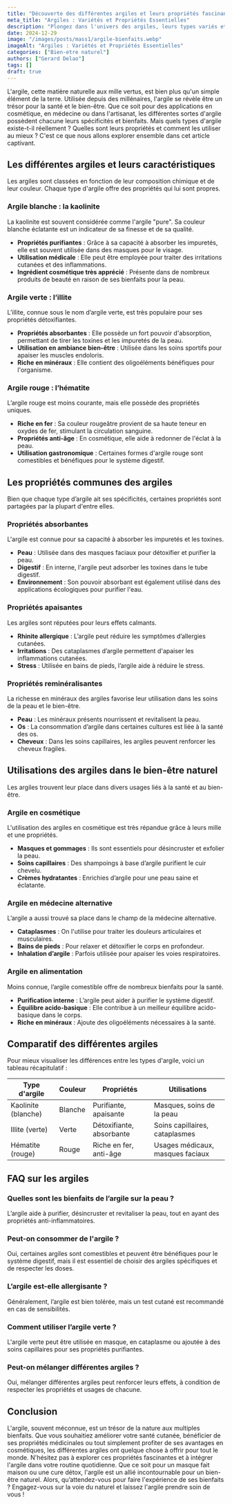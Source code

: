 ```yaml
---
title: "Découverte des différentes argiles et leurs propriétés fascinantes"
meta_title: "Argiles : Variétés et Propriétés Essentielles"
description: "Plongez dans l'univers des argiles, leurs types variés et propriétés fascinantes, essentielles pour le bien-être naturel et la beauté."
date: 2024-12-29
image: "/images/posts/mass1/argile-bienfaits.webp"
imageAlt: "Argiles : Variétés et Propriétés Essentielles"
categories: ["Bien-etre naturel"]
authors: ["Gerard Delao"]
tags: []
draft: true
---
```


L'argile, cette matière naturelle aux mille vertus, est bien plus qu'un simple élément de la terre. Utilisée depuis des millénaires, l'argile se révèle être un trésor pour la santé et le bien-être. Que ce soit pour des applications en cosmétique, en médecine ou dans l'artisanat, les différentes sortes d'argile possèdent chacune leurs spécificités et bienfaits. Mais quels types d'argile existe-t-il réellement ? Quelles sont leurs propriétés et comment les utiliser au mieux ? C'est ce que nous allons explorer ensemble dans cet article captivant.

## Les différentes argiles et leurs caractéristiques

Les argiles sont classées en fonction de leur composition chimique et de leur couleur. Chaque type d'argile offre des propriétés qui lui sont propres. 

### Argile blanche : la kaolinite

La kaolinite est souvent considérée comme l'argile "pure". Sa couleur blanche éclatante est un indicateur de sa finesse et de sa qualité.

- **Propriétés purifiantes** : Grâce à sa capacité à absorber les impuretés, elle est souvent utilisée dans des masques pour le visage.
- **Utilisation médicale** : Elle peut être employée pour traiter des irritations cutanées et des inflammations.
- **Ingrédient cosmétique très apprécié** : Présente dans de nombreux produits de beauté en raison de ses bienfaits pour la peau.

### Argile verte : l’illite

L’illite, connue sous le nom d’argile verte, est très populaire pour ses propriétés détoxifiantes.

- **Propriétés absorbantes** : Elle possède un fort pouvoir d'absorption, permettant de tirer les toxines et les impuretés de la peau.
- **Utilisation en ambiance bien-être** : Utilisée dans les soins sportifs pour apaiser les muscles endoloris.
- **Riche en minéraux** : Elle contient des oligoéléments bénéfiques pour l'organisme.

### Argile rouge : l’hématite

L’argile rouge est moins courante, mais elle possède des propriétés uniques.

- **Riche en fer** : Sa couleur rougeâtre provient de sa haute teneur en oxydes de fer, stimulant la circulation sanguine.
- **Propriétés anti-âge** : En cosmétique, elle aide à redonner de l'éclat à la peau.
- **Utilisation gastronomique** : Certaines formes d'argile rouge sont comestibles et bénéfiques pour le système digestif.

## Les propriétés communes des argiles

Bien que chaque type d’argile ait ses spécificités, certaines propriétés sont partagées par la plupart d'entre elles.

### Propriétés absorbantes

L'argile est connue pour sa capacité à absorber les impuretés et les toxines. 

- **Peau** : Utilisée dans des masques faciaux pour détoxifier et purifier la peau.
- **Digestif** : En interne, l'argile peut adsorber les toxines dans le tube digestif.
- **Environnement** : Son pouvoir absorbant est également utilisé dans des applications écologiques pour purifier l'eau.

### Propriétés apaisantes

Les argiles sont réputées pour leurs effets calmants.

- **Rhinite allergique** : L’argile peut réduire les symptômes d’allergies cutanées.
- **Irritations** : Des cataplasmes d’argile permettent d'apaiser les inflammations cutanées.
- **Stress** : Utilisée en bains de pieds, l’argile aide à réduire le stress.

### Propriétés reminéralisantes

La richesse en minéraux des argiles favorise leur utilisation dans les soins de la peau et le bien-être.

- **Peau** : Les minéraux présents nourrissent et revitalisent la peau.
- **Os** : La consommation d’argile dans certaines cultures est liée à la santé des os.
- **Cheveux** : Dans les soins capillaires, les argiles peuvent renforcer les cheveux fragiles.

## Utilisations des argiles dans le bien-être naturel

Les argiles trouvent leur place dans divers usages liés à la santé et au bien-être.

### Argile en cosmétique

L'utilisation des argiles en cosmétique est très répandue grâce à leurs mille et une propriétés.

- **Masques et gommages** : Ils sont essentiels pour désincruster et exfolier la peau.
- **Soins capillaires** : Des shampoings à base d’argile purifient le cuir chevelu.
- **Crèmes hydratantes** : Enrichies d’argile pour une peau saine et éclatante.

### Argile en médecine alternative

L’argile a aussi trouvé sa place dans le champ de la médecine alternative.

- **Cataplasmes** : On l'utilise pour traiter les douleurs articulaires et musculaires.
- **Bains de pieds** : Pour relaxer et détoxifier le corps en profondeur.
- **Inhalation d’argile** : Parfois utilisée pour apaiser les voies respiratoires.

### Argile en alimentation

Moins connue, l’argile comestible offre de nombreux bienfaits pour la santé.

- **Purification interne** : L’argile peut aider à purifier le système digestif.
- **Équilibre acido-basique** : Elle contribue à un meilleur équilibre acido-basique dans le corps.
- **Riche en minéraux** : Ajoute des oligoéléments nécessaires à la santé.

## Comparatif des différentes argiles

Pour mieux visualiser les différences entre les types d'argile, voici un tableau récapitulatif :

| Type d'argile | Couleur   | Propriétés                                   | Utilisations   |
|----------------|-----------|----------------------------------------------|-----------------|
| Kaolinite (blanche) | Blanche  | Purifiante, apaisante                       | Masques, soins de la peau       |
| Illite (verte)     | Verte    | Détoxifiante, absorbante                    | Soins capillaires, cataplasmes  |
| Hématite (rouge)   | Rouge    | Riche en fer, anti-âge                      | Usages médicaux, masques faciaux |

## FAQ sur les argiles

### Quelles sont les bienfaits de l’argile sur la peau ?

L’argile aide à purifier, désincruster et revitaliser la peau, tout en ayant des propriétés anti-inflammatoires.

### Peut-on consommer de l'argile ?

Oui, certaines argiles sont comestibles et peuvent être bénéfiques pour le système digestif, mais il est essentiel de choisir des argiles spécifiques et de respecter les doses.

### L’argile est-elle allergisante ?

Généralement, l’argile est bien tolérée, mais un test cutané est recommandé en cas de sensibilités.

### Comment utiliser l’argile verte ?

L'argile verte peut être utilisée en masque, en cataplasme ou ajoutée à des soins capillaires pour ses propriétés purifiantes.

### Peut-on mélanger différentes argiles ?

Oui, mélanger différentes argiles peut renforcer leurs effets, à condition de respecter les propriétés et usages de chacune.

## Conclusion

L'argile, souvent méconnue, est un trésor de la nature aux multiples bienfaits. Que vous souhaitiez améliorer votre santé cutanée, bénéficier de ses propriétés médicinales ou tout simplement profiter de ses avantages en cosmétiques, les différentes argiles ont quelque chose à offrir pour tout le monde. N'hésitez pas à explorer ces propriétés fascinantes et à intégrer l'argile dans votre routine quotidienne. Que ce soit pour un masque fait maison ou une cure détox, l'argile est un allié incontournable pour un bien-être naturel. Alors, qu’attendez-vous pour faire l'expérience de ses bienfaits ? Engagez-vous sur la voie du naturel et laissez l'argile prendre soin de vous !

